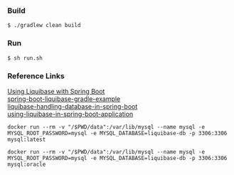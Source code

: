### Build
````
$ ./gradlew clean build
````
### Run
````
$ sh run.sh 
````
### Reference Links
[Using Liquibase with Spring Boot](https://docs.liquibase.com/tools-integrations/springboot/springboot.html) <br>
[spring-boot-liquibase-gradle-example](https://roytuts.com/spring-boot-liquibase-gradle-example/) <br>
[liquibase-handling-database-in-spring-boot](https://betterjavacode.com/programming/liquibase-handling-database-in-spring-boot) <br>
[using-liquibase-in-spring-boot-application](https://huongdanjava.com/using-liquibase-in-spring-boot-application.html) <br>

````
docker run --rm -v "/$PWD/data":/var/lib/mysql --name mysql -e MYSQL_ROOT_PASSWORD=mysql -e MYSQL_DATABASE=liquibase-db -p 3306:3306 mysql:latest

docker run --rm -v "/$PWD/data":/var/lib/mysql --name mysql -e MYSQL_ROOT_PASSWORD=mysql -e MYSQL_DATABASE=liquibase-db -p 3306:3306 mysql:oracle
````